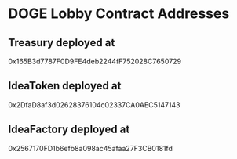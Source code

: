 # DOGE Lobby Contract Addresses

## Treasury deployed at

0x165B3d7787F0D9FE4deb2244fF752028C7650729

## IdeaToken deployed at

0x2DfaD8af3d02628376104c02337CA0AEC5147143

## IdeaFactory deployed at

0x2567170FD1b6efb8a098ac45afaa27F3CB0181fd